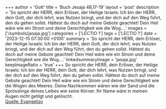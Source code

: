 +++
author = 'Gott'
title = 'Buch Jesaja 48,17-19'
layout = 'post'
description = 'So spricht der HERR, dein Erlöser, der Heilige Israels: Ich bin der HERR, dein Gott, der dich lehrt, was Nutzen bringt, und der dich auf den Weg führt, den du gehen sollst. Hättest du doch auf meine Gebote geachtet! Dein Heil wäre wie ein Strom und deine Gerechtigkeit wie die Wog....'
images = ['/symbols/jasaja.jpg']
categories = ['LECTIO 1']
tags = ['LECTIO 1']
date = '2023-12-15 07:30:00 +0100'
summary = 'So spricht der HERR, dein Erlöser, der Heilige Israels: Ich bin der HERR, dein Gott, der dich lehrt, was Nutzen bringt, und der dich auf den Weg führt, den du gehen sollst. Hättest du doch auf meine Gebote geachtet! Dein Heil wäre wie ein Strom und deine Gerechtigkeit wie die Wog....'
linkedsummaryImage = 'jasaja.jpg'
keepImageRatio = 'true'
+++
So spricht der HERR, dein Erlöser, der Heilige Israels: Ich bin der HERR, dein Gott, der dich lehrt, was Nutzen bringt, und der dich auf den Weg führt, den du gehen sollst.
Hättest du doch auf meine Gebote geachtet! Dein Heil wäre wie ein Strom und deine Gerechtigkeit wie die Wogen des Meeres.<!--more-->
Deine Nachkommen wären wie der Sand und die Sprösslinge deines Leibes wie seine Körner. Ihr Name wäre in meinen Augen nicht getilgt und gelöscht.<br> [Quelle: Evangelizo](https://evangeliumtagfuertag.org/DE/gospel)